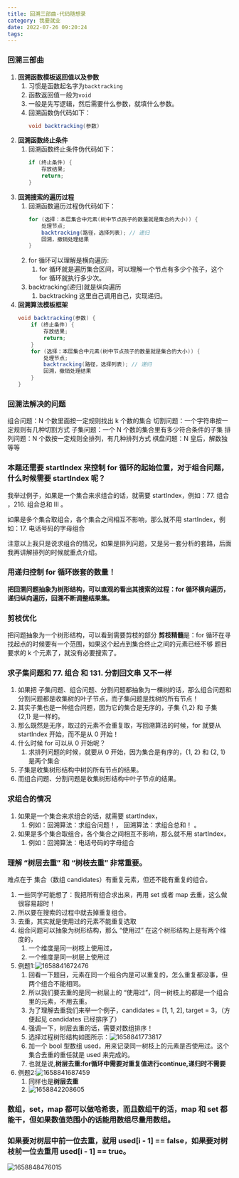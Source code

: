 ```yaml
---
title: 回溯三部曲-代码随想录
category: 我要就业
date: 2022-07-26 09:20:24
tags:
---
```

### 回溯三部曲
1. **回溯函数模板返回值以及参数**
    1. 习惯是函数起名字为`backtracking`
    2. 函数返回值一般为`void`
    3. 一般是先写逻辑，然后需要什么参数，就填什么参数。
    4. 回溯函数伪代码如下：
        ```java
        void backtracking(参数)
        ```
2. **回溯函数终止条件**
    1. 回溯函数终止条件伪代码如下：
        ```java
        if (终止条件) {
            存放结果;
            return;
        }
        ```
3. **回溯搜索的遍历过程**
    1. 回溯函数遍历过程伪代码如下：
        ```java
        for (选择：本层集合中元素(树中节点孩子的数量就是集合的大小)) {
            处理节点;
            backtracking(路径，选择列表); // 递归
            回溯，撤销处理结果
        }
        ```
    2. for 循环可以理解是横向遍历:
        1. for 循环就是遍历集合区间，可以理解一个节点有多少个孩子，这个 for 循环就执行多少次。
    3. backtracking(递归)就是纵向遍历
        1. backtracking 这里自己调用自己，实现递归。
4. **回溯算法模板框架**
    ```java
    void backtracking(参数) {
        if (终止条件) {
            存放结果;
            return;
        }
        for (选择：本层集合中元素(树中节点孩子的数量就是集合的大小)) {
            处理节点;
            backtracking(路径，选择列表); // 递归
            回溯，撤销处理结果
        }
    }
    ```








### 回溯法解决的问题
组合问题：N 个数里面按一定规则找出 k 个数的集合
切割问题：一个字符串按一定规则有几种切割方式
子集问题：一个 N 个数的集合里有多少符合条件的子集
排列问题：N 个数按一定规则全排列，有几种排列方式
棋盘问题：N 皇后，解数独等等


### 本题还需要 startIndex 来控制 for 循环的起始位置，对于组合问题，什么时候需要 startIndex 呢？
我举过例子，如果是一个集合来求组合的话，就需要 startIndex，例如：77. 组合 ，216. 组合总和 III 。

如果是多个集合取组合，各个集合之间相互不影响，那么就不用 startIndex，例如：17. 电话号码的字母组合

注意以上我只是说求组合的情况，如果是排列问题，又是另一套分析的套路，后面我再讲解排列的时候就重点介绍。

### 用递归控制 for 循环嵌套的数量！
**把回溯问题抽象为树形结构，可以直观的看出其搜索的过程：for 循环横向遍历，递归纵向遍历，回溯不断调整结果集。**

### 剪枝优化
把问题抽象为一个树形结构，可以看到需要剪枝的部分
**剪枝精髓**是：for 循环在寻找起点的时候要有一个范围，如果这个起点到集合终止之间的元素已经不够 题目要求的 k 个元素了，就没有必要搜索了。

### 求子集问题和 77. 组合 和 131. 分割回文串 又不一样
1. 如果把 子集问题、组合问题、分割问题都抽象为一棵树的话，那么组合问题和分割问题都是收集树的叶子节点，而子集问题是找树的所有节点！
2. 其实子集也是一种组合问题，因为它的集合是无序的，子集 {1,2} 和 子集 {2,1} 是一样的。
3. 那么既然是无序，取过的元素不会重复取，写回溯算法的时候，for 就要从 startIndex 开始，而不是从 0 开始！
4. 什么时候 for 可以从 0 开始呢？
    1. 求排列问题的时候，就要从 0 开始，因为集合是有序的，{1, 2} 和 {2, 1} 是两个集合
5. 子集是收集树形结构中树的所有节点的结果。
6. 而组合问题、分割问题是收集树形结构中叶子节点的结果。

### 求组合的情况
1. 如果是一个集合来求组合的话，就需要 startIndex，
    1. 例如：回溯算法：求组合问题！， 回溯算法：求组合总和！ 。
2. 如果是多个集合取组合，各个集合之间相互不影响，那么就不用 startIndex，
    1. 例如：回溯算法：电话号码的字母组合

### 理解 “树层去重” 和 “树枝去重” 非常重要。
难点在于 集合（数组 candidates）有重复元素，但还不能有重复的组合。
1. 一些同学可能想了：我把所有组合求出来，再用 set 或者 map 去重，这么做很容易超时！
2. 所以要在搜索的过程中就去掉重复组合。
3. 去重，其实就是使用过的元素不能重复选取
4. 组合问题可以抽象为树形结构，那么 “使用过” 在这个树形结构上是有两个维度的，
    1. 一个维度是同一树枝上使用过，
    2. 一个维度是同一树层上使用过
5. 例题1:![1658841672476](image/回溯三部曲-代码随想录/1658841672476.png)
    1. 回看一下题目，元素在同一个组合内是可以重复的，怎么重复都没事，但两个组合不能相同。
    2. 所以我们要去重的是同一树层上的 “使用过”，同一树枝上的都是一个组合里的元素，不用去重。
    3. 为了理解去重我们来举一个例子，candidates = [1, 1, 2], target = 3，（方便起见 candidates 已经排序了）
    4. 强调一下，树层去重的话，需要对数组排序！
    5. 选择过程树形结构如图所示：![1658841773817](image/回溯三部曲-代码随想录/1658841773817.png)
    6. 加一个 bool 型数组 used，用来记录同一树枝上的元素是否使用过。这个集合去重的重任就是 used 来完成的。
    7. 也就是说,**树层去重:for循环中需要对重复值进行continue,递归时不需要**
6. 例题2:![1658841687459](image/回溯三部曲-代码随想录/1658841687459.png)
    1. 同样也是**树层去重**
    2. ![1658842208605](image/回溯三部曲-代码随想录/1658842208605.png)

### 数组，set，map 都可以做哈希表，而且数组干的活，map 和 set 都能干，但如果数值范围小的话能用数组尽量用数组。


### 如果要对树层中前一位去重，就用 used[i - 1] == false，如果要对树枝前一位去重用 used[i - 1] == true。
![1658848476015](image/回溯三部曲-代码随想录/1658848476015.png)